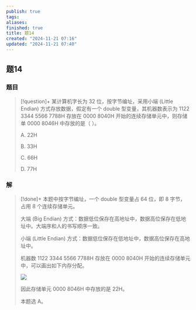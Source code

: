 ```yaml
---
publish: true
tags: 
aliases: 
finished: true
title: 题14
created: "2024-11-21 07:16"
updated: "2024-11-21 07:40"
---
```

## 题14
### 题目
> [!question]+
> 某计算机字长为 32 位，按字节编址，采用小端 (Little Endian) 方式存放数据，假定有一个 double 型变量，其机器数表示为 1122 3344 5566 7788H 存放在 0000 8040H 开始的连续存储单元中，则存储单 0000 8046H 中存放的是（ ）。
> 
> A. 22H
> 
> B. 33H
> 
> C. 66H
> 
> D. 77H
### 解
> [!done]+
> 本题中按字节编址，一个 double 型变量占 64 位，即 8 字节，占用 8 个连续存储单元。
> 
> 大端 (Big Endian) 方式：数据低位保存在高地址中，数据高位保存在低地址中。大端序和人的书写顺序一致。
> 
> 小端 (Little Endian) 方式：数据低位保存在低地址中，数据高位保存在高地址中。
> 
> 机器数 1122 3344 5566 7788H 存放在 0000 8040H 开始的连续存储单元中，可以画出如下内存分配。
> 
> ![](https://pic2.zhimg.com/v2-5121cc0bcb9802c685ef24413aed0723_r.jpg)
> 
> 因此存储单元 0000 8046H 中存放的是 22H。
> 
> 本题选 A。